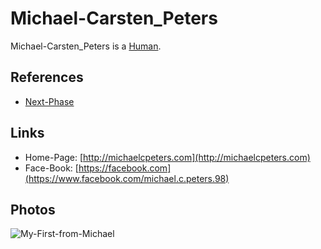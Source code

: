 # Michael-Carsten_Peters <a id="1"/>

Michael-Carsten_Peters is a [Human](40000001.md).

## References <a id="1000"/>

- [Next-Phase](2011000.md)

## Links <a id="2000"/>

- Home-Page: [http://michaelcpeters.com](http://michaelcpeters.com)
- Face-Book: [https://facebook.com](https://www.facebook.com/michael.c.peters.98)

## Photos <a id="3000"/>

![My-First-from-Michael](400000206.jpg)
